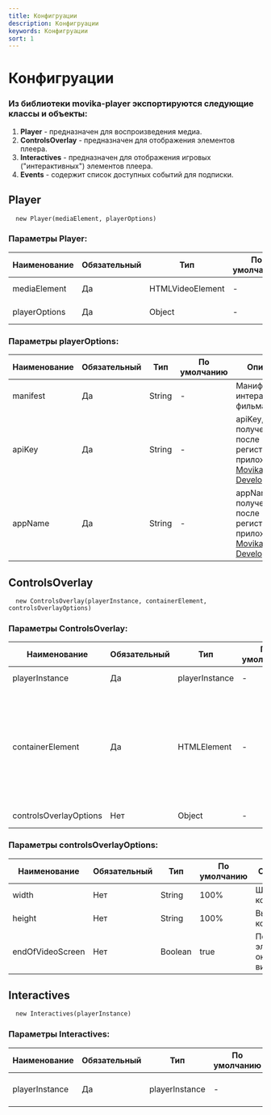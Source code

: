 ```yaml
---
title: Конфигруации
description: Конфигруации
keywords: Конфигруации
sort: 1
---
```


# Конфигруации

### Из библиотеки movika-player экспортируются следующие классы и объекты:

1. **Player** - предназначен для воспроизведения медиа.
2. **ControlsOverlay** - предназначен для отображения элементов плеера.
3. **Interactives** - предназначен для отображения игровых ("интерактивных") элементов плеера.
4. **Events** - содержит список доступных событий для подписки.

## Player

```
  new Player(mediaElement, playerOptions)
```

### **Параметры Player**:

| Наименование  | Обязательный | Тип              | По умолчанию | Описание            |
| ------------- | ------------ | ---------------- | ------------ | ------------------- |
| mediaElement  | Да           | HTMLVideoElement | -            | DOM-элемент         |
| playerOptions | Да           | Object           | -            | Конфигурации плеера |

### **Параметры playerOptions:**

| Наименование | Обязательный | Тип    | По умолчанию | Описание                                                                                            |
| ------------ | ------------ | ------ | ------------ | --------------------------------------------------------------------------------------------------- |
| manifest     | Да           | String | -            | Манифест интерактивного фильма                                                                      |
| apiKey       | Да           | String | -            | apiKey, полученный после регистрации приложения в [Movika Developer](https://developer.movika.com)  |
| appName      | Да           | String | -            | appName, полученный после регистрации приложения в [Movika Developer](https://developer.movika.com) |

## ControlsOverlay

```
  new ControlsOverlay(playerInstance, containerElement, controlsOverlayOptions)
```

### **Параметры ControlsOverlay:**

| Наименование           | Обязательный | Тип            | По умолчанию | Описание                                                                                                 |
| ---------------------- | ------------ | -------------- | ------------ | -------------------------------------------------------------------------------------------------------- |
| playerInstance         | Да           | playerInstance | -            | Экземпляр класса Player                                                                                  |
| containerElement       | Да           | HTMLElement    | -            | Элемент, внутри которого будут находится сам плеер, элементы управления плеера и игровые элементы плеера |
| controlsOverlayOptions | Нет          | Object         | -            | Конфигурации ControlsOverlay                                                                             |

### **Параметры controlsOverlayOptions:**

| Наименование     | Обязательный | Тип     | По умолчанию | Описание                        |
| ---------------- | ------------ | ------- | ------------ | ------------------------------- |
| width            | Нет          | String  | 100%         | Ширина контейнера               |
| height           | Нет          | String  | 100%         | Высота контейнера               |
| endOfVideoSсreen | Нет          | Boolean | true         | Показать элемент окочания видео |

## Interactives

```
  new Interactives(playerInstance)
```

### **Параметры Interactives:**

| Наименование   | Обязательный | Тип            | По умолчанию | Описание                |
| -------------- | ------------ | -------------- | ------------ | ----------------------- |
| playerInstance | Да           | playerInstance | -            | Экземпляр класса Player |
